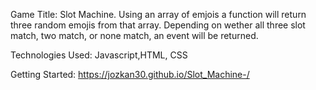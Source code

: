 Game Title: Slot Machine. Using an array of emjois a function will return three random emojis from that array. Depending on wether all three slot match, two match, or none match, an event will be returned.






Technologies Used: Javascript,HTML, CSS


Getting Started: https://jozkan30.github.io/Slot_Machine-/





